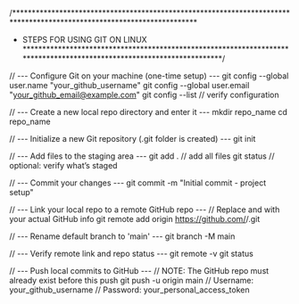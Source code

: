 /***********************************************************************************************************************
 * STEPS FOR USING GIT ON LINUX
 ***********************************************************************************************************************/

// --- Configure Git on your machine (one-time setup) ---
git config --global user.name "your_github_username"
git config --global user.email "your_github_email@example.com"
git config --list     // verify configuration

// --- Create a new local repo directory and enter it ---
mkdir repo_name
cd repo_name

// --- Initialize a new Git repository (.git folder is created) ---
git init

// --- Add files to the staging area ---
git add .             // add all files
git status            // optional: verify what’s staged

// --- Commit your changes ---
git commit -m "Initial commit - project setup"

// --- Link your local repo to a remote GitHub repo ---
// Replace <username> and <repo> with your actual GitHub info
git remote add origin https://github.com/<username>/<repo>.git

// --- Rename default branch to 'main' ---
git branch -M main

// --- Verify remote link and repo status ---
git remote -v
git status

// --- Push local commits to GitHub ---
// NOTE: The GitHub repo must already exist before this push
git push -u origin main
// Username: your_github_username
// Password: your_personal_access_token

